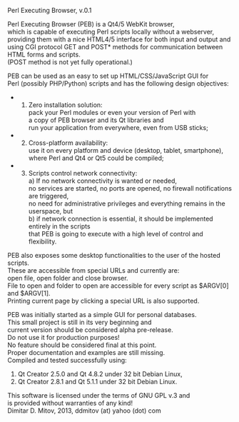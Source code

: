   
Perl Executing Browser, v.0.1  
  
Perl Executing Browser (PEB) is a Qt4/5 WebKit browser,  
which is capable of executing Perl scripts locally without a webserver,  
providing them with a nice HTML4/5 interface for both input and output and  
using CGI protocol GET and POST* methods for communication between HTML forms and scripts.  
(POST method is not yet fully operational.)
  
PEB can be used as an easy to set up HTML/CSS/JavaScript GUI for  
Perl (possibly PHP/Python) scripts and has the following design objectives:  
* 1. Zero installation solution:  
    pack your Perl modules or even your version of Perl with  
    a copy of PEB browser and its Qt libraries and  
    run your application from everywhere, even from USB sticks;  
* 2. Cross-platform availability:  
    use it on every platform and device (desktop, tablet, smartphone),  
    where Perl and Qt4 or Qt5 could be compiled;  
* 3. Scripts control network connectivity:  
    a) If no network connectivity is wanted or needed,  
    no services are started, no ports are opened, no firewall notifications are triggered,  
    no need for administrative privileges and everything remains in the userspace, but  
    b) if network connection is essential, it should be implemented entirely in the scripts  
    that PEB is going to execute with a high level of control and flexibility.  
  
PEB also exposes some desktop functionalities to the user of the hosted scripts.  
These are accessible from special URLs and currently are:  
open file, open folder and close browser.  
File to open and folder to open are accessible for every script as $ARGV[0] and $ARGV[1].  
Printing current page by clicking a special URL is also supported.  
  
PEB was initially started as a simple GUI for personal databases.  
This small project is still in its very beginning and  
current version should be considered alpha pre-release.  
Do not use it for production purposes!  
No feature should be considered final at this point.  
Proper documentation and examples are still missing.  
Compiled and tested successfully using:  
1. Qt Creator 2.5.0 and Qt 4.8.2 under 32 bit Debian Linux,  
2. Qt Creator 2.8.1 and Qt 5.1.1 under 32 bit Debian Linux.  
  
This software is licensed under the terms of GNU GPL v.3 and  
is provided without warranties of any kind!  
Dimitar D. Mitov, 2013, ddmitov (at) yahoo (dot) com  
  